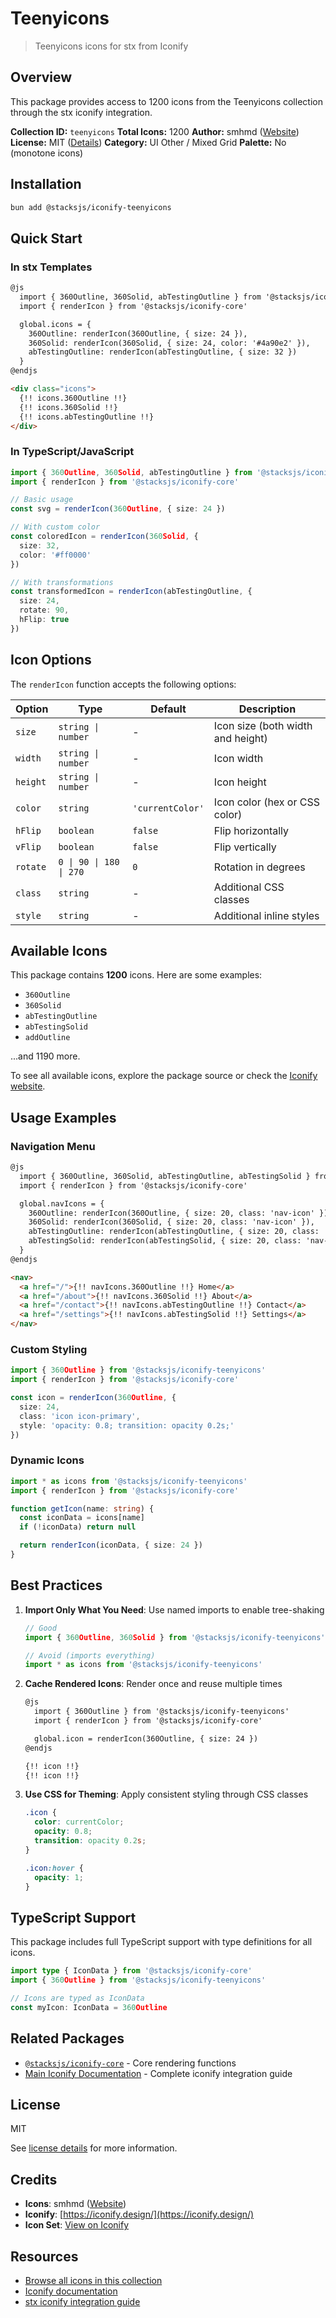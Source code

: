 # Teenyicons

> Teenyicons icons for stx from Iconify

## Overview

This package provides access to 1200 icons from the Teenyicons collection through the stx iconify integration.

**Collection ID:** `teenyicons`
**Total Icons:** 1200
**Author:** smhmd ([Website](https://github.com/teenyicons/teenyicons))
**License:** MIT ([Details](https://github.com/teenyicons/teenyicons/blob/master/LICENSE))
**Category:** UI Other / Mixed Grid
**Palette:** No (monotone icons)

## Installation

```bash
bun add @stacksjs/iconify-teenyicons
```

## Quick Start

### In stx Templates

```html
@js
  import { 360Outline, 360Solid, abTestingOutline } from '@stacksjs/iconify-teenyicons'
  import { renderIcon } from '@stacksjs/iconify-core'

  global.icons = {
    360Outline: renderIcon(360Outline, { size: 24 }),
    360Solid: renderIcon(360Solid, { size: 24, color: '#4a90e2' }),
    abTestingOutline: renderIcon(abTestingOutline, { size: 32 })
  }
@endjs

<div class="icons">
  {!! icons.360Outline !!}
  {!! icons.360Solid !!}
  {!! icons.abTestingOutline !!}
</div>
```

### In TypeScript/JavaScript

```typescript
import { 360Outline, 360Solid, abTestingOutline } from '@stacksjs/iconify-teenyicons'
import { renderIcon } from '@stacksjs/iconify-core'

// Basic usage
const svg = renderIcon(360Outline, { size: 24 })

// With custom color
const coloredIcon = renderIcon(360Solid, {
  size: 32,
  color: '#ff0000'
})

// With transformations
const transformedIcon = renderIcon(abTestingOutline, {
  size: 24,
  rotate: 90,
  hFlip: true
})
```

## Icon Options

The `renderIcon` function accepts the following options:

| Option | Type | Default | Description |
|--------|------|---------|-------------|
| `size` | `string \| number` | - | Icon size (both width and height) |
| `width` | `string \| number` | - | Icon width |
| `height` | `string \| number` | - | Icon height |
| `color` | `string` | `'currentColor'` | Icon color (hex or CSS color) |
| `hFlip` | `boolean` | `false` | Flip horizontally |
| `vFlip` | `boolean` | `false` | Flip vertically |
| `rotate` | `0 \| 90 \| 180 \| 270` | `0` | Rotation in degrees |
| `class` | `string` | - | Additional CSS classes |
| `style` | `string` | - | Additional inline styles |

## Available Icons

This package contains **1200** icons. Here are some examples:

- `360Outline`
- `360Solid`
- `abTestingOutline`
- `abTestingSolid`
- `addOutline`

...and 1190 more.

To see all available icons, explore the package source or check the [Iconify website](https://icon-sets.iconify.design/teenyicons/).

## Usage Examples

### Navigation Menu

```html
@js
  import { 360Outline, 360Solid, abTestingOutline, abTestingSolid } from '@stacksjs/iconify-teenyicons'
  import { renderIcon } from '@stacksjs/iconify-core'

  global.navIcons = {
    360Outline: renderIcon(360Outline, { size: 20, class: 'nav-icon' }),
    360Solid: renderIcon(360Solid, { size: 20, class: 'nav-icon' }),
    abTestingOutline: renderIcon(abTestingOutline, { size: 20, class: 'nav-icon' }),
    abTestingSolid: renderIcon(abTestingSolid, { size: 20, class: 'nav-icon' })
  }
@endjs

<nav>
  <a href="/">{!! navIcons.360Outline !!} Home</a>
  <a href="/about">{!! navIcons.360Solid !!} About</a>
  <a href="/contact">{!! navIcons.abTestingOutline !!} Contact</a>
  <a href="/settings">{!! navIcons.abTestingSolid !!} Settings</a>
</nav>
```

### Custom Styling

```typescript
import { 360Outline } from '@stacksjs/iconify-teenyicons'
import { renderIcon } from '@stacksjs/iconify-core'

const icon = renderIcon(360Outline, {
  size: 24,
  class: 'icon icon-primary',
  style: 'opacity: 0.8; transition: opacity 0.2s;'
})
```

### Dynamic Icons

```typescript
import * as icons from '@stacksjs/iconify-teenyicons'
import { renderIcon } from '@stacksjs/iconify-core'

function getIcon(name: string) {
  const iconData = icons[name]
  if (!iconData) return null

  return renderIcon(iconData, { size: 24 })
}
```

## Best Practices

1. **Import Only What You Need**: Use named imports to enable tree-shaking
   ```typescript
   // Good
   import { 360Outline, 360Solid } from '@stacksjs/iconify-teenyicons'

   // Avoid (imports everything)
   import * as icons from '@stacksjs/iconify-teenyicons'
   ```

2. **Cache Rendered Icons**: Render once and reuse multiple times
   ```html
   @js
     import { 360Outline } from '@stacksjs/iconify-teenyicons'
     import { renderIcon } from '@stacksjs/iconify-core'

     global.icon = renderIcon(360Outline, { size: 24 })
   @endjs

   {!! icon !!}
   {!! icon !!}
   ```

3. **Use CSS for Theming**: Apply consistent styling through CSS classes
   ```css
   .icon {
     color: currentColor;
     opacity: 0.8;
     transition: opacity 0.2s;
   }

   .icon:hover {
     opacity: 1;
   }
   ```

## TypeScript Support

This package includes full TypeScript support with type definitions for all icons.

```typescript
import type { IconData } from '@stacksjs/iconify-core'
import { 360Outline } from '@stacksjs/iconify-teenyicons'

// Icons are typed as IconData
const myIcon: IconData = 360Outline
```

## Related Packages

- [`@stacksjs/iconify-core`](../iconify-core) - Core rendering functions
- [Main Iconify Documentation](../../docs/iconify.md) - Complete iconify integration guide

## License

MIT

See [license details](https://github.com/teenyicons/teenyicons/blob/master/LICENSE) for more information.

## Credits

- **Icons**: smhmd ([Website](https://github.com/teenyicons/teenyicons))
- **Iconify**: [https://iconify.design/](https://iconify.design/)
- **Icon Set**: [View on Iconify](https://icon-sets.iconify.design/teenyicons/)

## Resources

- [Browse all icons in this collection](https://icon-sets.iconify.design/teenyicons/)
- [Iconify documentation](https://iconify.design/docs/)
- [stx iconify integration guide](../../docs/iconify.md)

